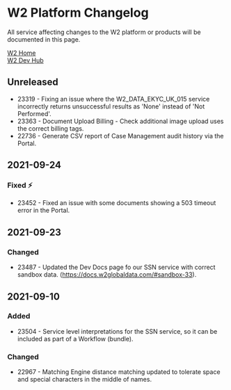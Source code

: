 
# W2 Platform Changelog
All service affecting changes to the W2 platform or products will be documented in this page.

[W2 Home](https://www.w2globaldata.com)  
[W2 Dev Hub](https://www.w2globaldata.com/developers/)  

      


## Unreleased
- 23319 - Fixing an issue where the W2_DATA_EKYC_UK_015 service incorrectly returns unsuccessful results as 'None' instead of 'Not Performed'.
- 23363 - Document Upload Billing - Check additional image upload uses the correct billing tags.
- 22736 - Generate CSV report of Case Management audit history via the Portal.
  
## 2021-09-24
### Fixed :zap:
- 23452 - Fixed an issue with some documents showing a 503 timeout error in the Portal.
  
## 2021-09-23
### Changed
- 23487 - Updated the Dev Docs page fo our SSN service with correct sandbox data. (https://docs.w2globaldata.com/#sandbox-33).
  
## 2021-09-10
### Added
- 23504 - Service level interpretations for the SSN service, so it can be included as part of a Workflow (bundle).

### Changed
- 22967 - Matching Engine distance matching updated to tolerate space and special characters in the middle of names.
